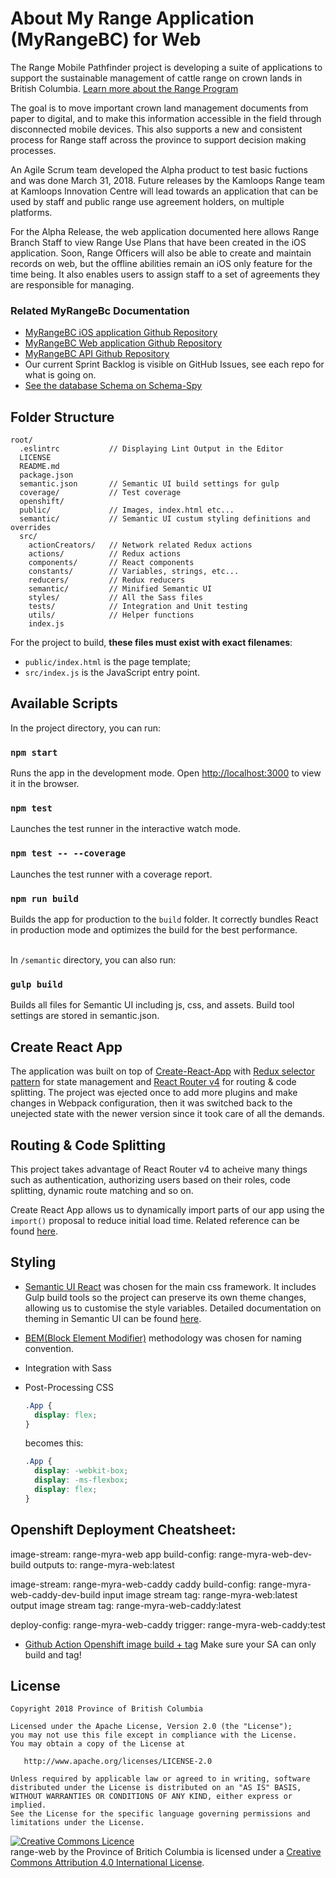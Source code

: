 # About My Range Application (MyRangeBC) for Web
	

The Range Mobile Pathfinder project is developing a suite of applications to support the sustainable management of cattle range on crown lands in British Columbia. [Learn more about the Range Program](https://www.for.gov.bc.ca/hra/)

The goal is to move important crown land management documents from paper to digital, and to make this information accessible in the field through disconnected mobile devices. This also supports a new and consistent process for Range staff across the province to support decision making processes.

An Agile Scrum team developed the Alpha product to test basic fuctions and was done March 31, 2018. Future releases by the Kamloops Range team at Kamloops Innovation Centre will lead towards an application that can be used by staff and public range use agreement holders, on multiple platforms.

For the Alpha Release, the web application documented here allows Range Branch Staff to view Range Use Plans that have been created in the iOS application. Soon, Range Officers will also be able to create and maintain records on web, but the offline abilities remain an iOS only feature for the time being.  It also enables users to assign staff to a set of agreements they are responsible for managing.

### Related MyRangeBc Documentation

- [MyRangeBC iOS application Github Repository](https://github.com/bcgov/range-ios)
- [MyRangeBC Web application Github Repository](https://github.com/bcgov/range-web)
- [MyRangeBC API Github Repository](https://github.com/bcgov/range-api)
- Our current Sprint Backlog is visible on GitHub Issues, see each repo for what is going on.
- [See the database Schema on Schema-Spy](http://schema-spy-range-myra-dev.pathfinder.gov.bc.ca/)

## Folder Structure
```
root/
  .eslintrc           // Displaying Lint Output in the Editor
  LICENSE
  README.md
  package.json
  semantic.json       // Semantic UI build settings for gulp
  coverage/           // Test coverage
  openshift/
  public/             // Images, index.html etc...
  semantic/           // Semantic UI custum styling definitions and overrides
  src/
    actionCreators/   // Network related Redux actions
    actions/          // Redux actions
    components/       // React components
    constants/        // Variables, strings, etc...
    reducers/         // Redux reducers
    semantic/         // Minified Semantic UI
    styles/           // All the Sass files
    tests/            // Integration and Unit testing
    utils/            // Helper functions
    index.js
```

For the project to build, **these files must exist with exact filenames**:

* `public/index.html` is the page template;
* `src/index.js` is the JavaScript entry point.

## Available Scripts

In the project directory, you can run:

### `npm start`

Runs the app in the development mode.
Open [http://localhost:3000](http://localhost:3000) to view it in the browser.

### `npm test`
Launches the test runner in the interactive watch mode.<br>

### `npm test -- --coverage`

Launches the test runner with a coverage report.<br>

### `npm run build`

Builds the app for production to the `build` folder.
It correctly bundles React in production mode and optimizes the build for the best performance.<br><br>

In `/semantic` directory, you can also run:
### `gulp build`
Builds all files for Semantic UI including js, css, and assets. Build tool settings are stored in semantic.json.

## Create React App
  The application was built on top of [Create-React-App](https://github.com/facebook/create-react-app) with [Redux selector pattern](https://github.com/markerikson/react-redux-links/blob/master/redux-reducers-selectors.md#selectors) for state management and [React Router v4](https://github.com/ReactTraining/react-router) for routing & code splitting. The project was ejected once to add more plugins and make changes in Webpack configuration, then it was switched back to the unejected state with the newer version since it took care of all the demands.

## Routing & Code Splitting
This project takes advantage of React Router v4 to acheive many things such as authentication, authorizing users based on their roles, code splitting, dynamic route matching and so on.

Create React App allows us to dynamically import parts of our app using the `import()` proposal to reduce initial load time. Related reference can be found [here](https://serverless-stack.com/chapters/code-splitting-in-create-react-app.html).

## Styling
* [Semantic UI React](https://react.semantic-ui.com/usage) was chosen for the main css framework. It includes Gulp build tools so the project can preserve its own theme changes, allowing us to customise the style variables. Detailed documentation on theming in Semantic UI can be found [here](http://learnsemantic.com/developing/customizing.html).

* [BEM(Block Element Modifier)](http://getbem.com/introduction) methodology was chosen for naming convention.

* Integration with Sass 

* Post-Processing CSS

  ```css
  .App {
    display: flex;
  }
  ```

  becomes this:

  ```css
  .App {
    display: -webkit-box;
    display: -ms-flexbox;
    display: flex;
  }
  ```

## Openshift Deployment Cheatsheet:
 image-stream: range-myra-web
 app build-config: range-myra-web-dev-build
     outputs to: range-myra-web:latest

 image-stream: range-myra-web-caddy
 caddy build-config: range-myra-web-caddy-dev-build
     input image stream tag: range-myra-web:latest
     output image stream tag: range-myra-web-caddy:latest

 deploy-config: range-myra-web-caddy
     trigger: range-myra-web-caddy:test


- [Github Action Openshift image build + tag](https://github.com/bcgov/range-web/blob/dev/.github/workflows/deploy-test.yml)
Make sure your SA can only build and tag!

## License

	Copyright 2018 Province of British Columbia

	Licensed under the Apache License, Version 2.0 (the "License");
	you may not use this file except in compliance with the License.
	You may obtain a copy of the License at 

	   http://www.apache.org/licenses/LICENSE-2.0

	Unless required by applicable law or agreed to in writing, software
	distributed under the License is distributed on an "AS IS" BASIS,
	WITHOUT WARRANTIES OR CONDITIONS OF ANY KIND, either express or implied.
	See the License for the specific language governing permissions and
	limitations under the License.
   

<a rel="license" href="http://creativecommons.org/licenses/by/4.0/"><img alt="Creative Commons Licence" style="border-width:0" src="https://i.creativecommons.org/l/by/4.0/80x15.png" /></a><br /><span xmlns:dct="http://purl.org/dc/terms/" property="dct:title">range-web</span> by <span xmlns:cc="http://creativecommons.org/ns#" property="cc:attributionName">the Province of Britich Columbia</span> is licensed under a <a rel="license" href="http://creativecommons.org/licenses/by/4.0/">Creative Commons Attribution 4.0 International License</a>.

